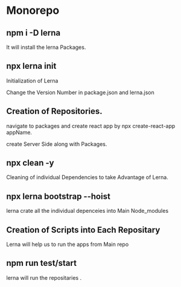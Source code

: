 # Monorepo

## npm i -D lerna
It will install the lerna Packages.

## npx lerna init 
Initialization of Lerna

Change the Version Number in package.json and lerna.json

## Creation of Repositories.
navigate to packages and create react app by npx create-react-app appName.

create Server Side along with Packages.

## npx clean -y
Cleaning of individual Dependencies to take Advantage of Lerna.

## npx lerna bootstrap --hoist
lerna crate all the individual depenceies into Main Node_modules

## Creation of Scripts into Each Repositary
Lerna will help us to run the apps from Main repo

## npm run test/start
lerna will run the repositaries .

